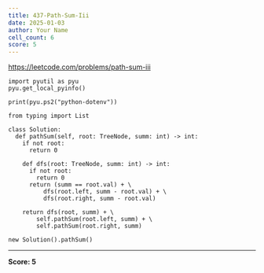 ```yaml
---
title: 437-Path-Sum-Iii
date: 2025-01-03
author: Your Name
cell_count: 6
score: 5
---
```


https://leetcode.com/problems/path-sum-iii


```
import pyutil as pyu
pyu.get_local_pyinfo()
```


```
print(pyu.ps2("python-dotenv"))
```


```
from typing import List
```


```
class Solution:
  def pathSum(self, root: TreeNode, summ: int) -> int:
    if not root:
      return 0

    def dfs(root: TreeNode, summ: int) -> int:
      if not root:
        return 0
      return (summ == root.val) + \
          dfs(root.left, summ - root.val) + \
          dfs(root.right, summ - root.val)

    return dfs(root, summ) + \
        self.pathSum(root.left, summ) + \
        self.pathSum(root.right, summ)
```


```
new Solution().pathSum()
```


---
**Score: 5**